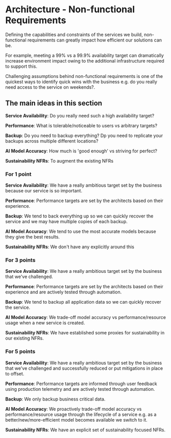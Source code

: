 # Architecture - Non-functional Requirements

Defining the capabilities and constraints of the services we build, non-functional requirements can greatly impact how efficient our solutions can be.

For example, meeting a 99% vs a 99.9% availability target can dramatically increase environment impact owing to the additional infrastructure required to support this.

Challenging assumptions behind non-functional requirements is one of the quickest ways to identify quick wins with the business e.g. do you really need access to the service on weekends?.

## The main ideas in this section

**Service Availability**: Do you really need such a high availability target?

**Performance**: What is tolerable/noticeable to users vs arbitrary targets?

**Backup**: Do you need to backup everything? Dp you need to replicate your backups across multiple different locations?

**AI Model Accuracy**: How much is 'good enough' vs striving for perfect?

**Sustainability NFRs**: To augment the existing NFRs

### For 1 point

**Service Availability**: We have a really ambitious target set by the business because our service is so important.

**Performance**: Performance targets are set by the architects based on their experience.

**Backup**: We tend to back everything up so we can quickly recover the service and we may have multiple copies of each backup.

**AI Model Accuracy**: We tend to use the most accurate models because they give the best results.

**Sustainability NFRs**: We don't have any explicitly around this

### For 3 points

**Service Availability**: We have a really ambitious target set by the business that we've challenged.

**Performance**: Performance targets are set by the architects based on their experience and are actively tested through automation.

**Backup**: We tend to backup all application data so we can quickly recover the service.

**AI Model Accuracy**: We trade-off model accuracy vs performance/resource usage when a new service is created.

**Sustainability NFRs**: We have established some proxies for sustainability in our existing NFRs.

### For 5 points

**Service Availability**: We have a really ambitious target set by the business that we've challenged and successfully reduced or put mitigations in place to offset.

**Performance**: Performance targets are informed through user feedback using production telemetry and are actively tested through automation.

**Backup**: We only backup business critical data.

**AI Model Accuracy**: We proactively trade-off model accuracy vs performance/resource usage through the lifecycle of a service e.g. as a better/new/more-efficient model becomes available we switch to it.

**Sustainability NFRs**: We have an explicit set of sustainability focused NFRs.
